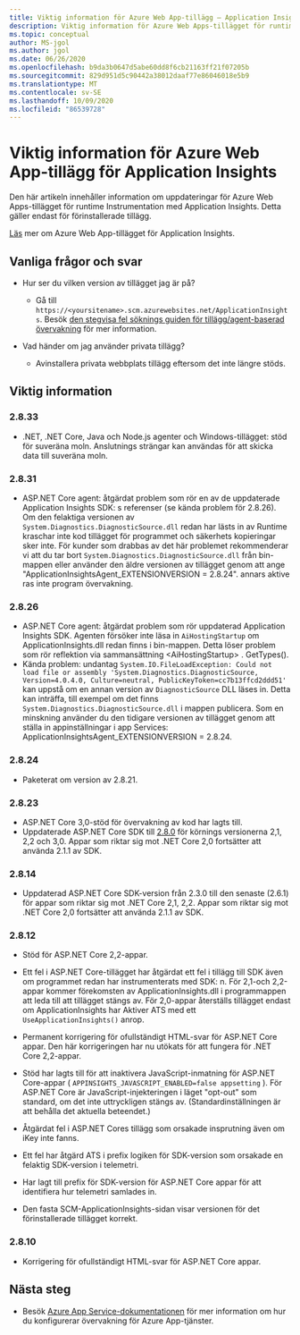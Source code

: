 ```yaml
---
title: Viktig information för Azure Web App-tillägg – Application Insights
description: Viktig information för Azure Web Apps-tillägget för runtime Instrumentation med Application Insights.
ms.topic: conceptual
author: MS-jgol
ms.author: jgol
ms.date: 06/26/2020
ms.openlocfilehash: b9da3b0647d5abe60dd8f6cb21163ff21f07205b
ms.sourcegitcommit: 829d951d5c90442a38012daaf77e86046018e5b9
ms.translationtype: MT
ms.contentlocale: sv-SE
ms.lasthandoff: 10/09/2020
ms.locfileid: "86539728"
---
```

# <a name="release-notes-for-azure-web-app-extension-for-application-insights"></a>Viktig information för Azure Web App-tillägg för Application Insights

Den här artikeln innehåller information om uppdateringar för Azure Web Apps-tillägget för runtime Instrumentation med Application Insights. Detta gäller endast för förinstallerade tillägg.

[Läs](azure-web-apps.md) mer om Azure Web App-tillägget för Application Insights.

## <a name="frequently-asked-questions"></a>Vanliga frågor och svar

- Hur ser du vilken version av tillägget jag är på?
    - Gå till `https://<yoursitename>.scm.azurewebsites.net/ApplicationInsights`. Besök [den stegvisa fel söknings guiden för tillägg/agent-baserad övervakning](./azure-web-apps.md?tabs=net#troubleshooting) för mer information.

- Vad händer om jag använder privata tillägg?
    - Avinstallera privata webbplats tillägg eftersom det inte längre stöds.

## <a name="release-notes"></a>Viktig information

### <a name="2833"></a>2.8.33

- .NET, .NET Core, Java och Node.js agenter och Windows-tillägget: stöd för suveräna moln. Anslutnings strängar kan användas för att skicka data till suveräna moln.

### <a name="2831"></a>2.8.31

- ASP.NET Core agent: åtgärdat problem som rör en av de uppdaterade Application Insights SDK: s referenser (se kända problem för 2.8.26). Om den felaktiga versionen av `System.Diagnostics.DiagnosticSource.dll` redan har lästs in av Runtime kraschar inte kod tillägget för programmet och säkerhets kopieringar sker inte. För kunder som drabbas av det här problemet rekommenderar vi att du tar bort `System.Diagnostics.DiagnosticSource.dll` från bin-mappen eller använder den äldre versionen av tillägget genom att ange "ApplicationInsightsAgent_EXTENSIONVERSION = 2.8.24". annars aktive ras inte program övervakning.

### <a name="2826"></a>2.8.26

- ASP.NET Core agent: åtgärdat problem som rör uppdaterad Application Insights SDK. Agenten försöker inte läsa in `AiHostingStartup` om ApplicationInsights.dll redan finns i bin-mappen. Detta löser problem som rör reflektion via sammansättning \<AiHostingStartup\> . GetTypes().
- Kända problem: undantag `System.IO.FileLoadException: Could not load file or assembly 'System.Diagnostics.DiagnosticSource, Version=4.0.4.0, Culture=neutral, PublicKeyToken=cc7b13ffcd2ddd51'` kan uppstå om en annan version av `DiagnosticSource` DLL läses in. Detta kan inträffa, till exempel om det finns `System.Diagnostics.DiagnosticSource.dll` i mappen publicera. Som en minskning använder du den tidigare versionen av tillägget genom att ställa in appinställningar i app Services: ApplicationInsightsAgent_EXTENSIONVERSION = 2.8.24.

### <a name="2824"></a>2.8.24

- Paketerat om version av 2.8.21.

### <a name="2823"></a>2.8.23

- ASP.NET Core 3,0-stöd för övervakning av kod har lagts till.
- Uppdaterade ASP.NET Core SDK till [2.8.0](https://github.com/microsoft/ApplicationInsights-aspnetcore/releases/tag/2.8.0) för körnings versionerna 2,1, 2,2 och 3,0. Appar som riktar sig mot .NET Core 2,0 fortsätter att använda 2.1.1 av SDK.

### <a name="2814"></a>2.8.14

- Uppdaterad ASP.NET Core SDK-version från 2.3.0 till den senaste (2.6.1) för appar som riktar sig mot .NET Core 2,1, 2,2. Appar som riktar sig mot .NET Core 2,0 fortsätter att använda 2.1.1 av SDK.

### <a name="2812"></a>2.8.12

- Stöd för ASP.NET Core 2,2-appar.
- Ett fel i ASP.NET Core-tillägget har åtgärdat ett fel i tillägg till SDK även om programmet redan har instrumenterats med SDK: n. För 2,1-och 2,2-appar kommer förekomsten av ApplicationInsights.dll i programmappen att leda till att tillägget stängs av. För 2,0-appar återställs tillägget endast om ApplicationInsights har Aktiver ATS med ett `UseApplicationInsights()` anrop.

- Permanent korrigering för ofullständigt HTML-svar för ASP.NET Core appar. Den här korrigeringen har nu utökats för att fungera för .NET Core 2,2-appar.

- Stöd har lagts till för att inaktivera JavaScript-inmatning för ASP.NET Core-appar ( `APPINSIGHTS_JAVASCRIPT_ENABLED=false appsetting` ). För ASP.NET Core är JavaScript-injekteringen i läget "opt-out" som standard, om det inte uttryckligen stängs av. (Standardinställningen är att behålla det aktuella beteendet.)

- Åtgärdat fel i ASP.NET Cores tillägg som orsakade insprutning även om iKey inte fanns.
- Ett fel har åtgärd ATS i prefix logiken för SDK-version som orsakade en felaktig SDK-version i telemetri.

- Har lagt till prefix för SDK-version för ASP.NET Core appar för att identifiera hur telemetri samlades in.
- Den fasta SCM-ApplicationInsights-sidan visar versionen för det förinstallerade tillägget korrekt.

### <a name="2810"></a>2.8.10

- Korrigering för ofullständigt HTML-svar för ASP.NET Core appar.

## <a name="next-steps"></a>Nästa steg

- Besök [Azure App Service-dokumentationen](azure-web-apps.md) för mer information om hur du konfigurerar övervakning för Azure App-tjänster. 
